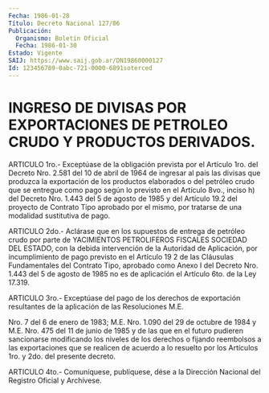 ```yaml
---
Fecha: 1986-01-28
Título: Decreto Nacional 127/86
Publicación:
  Organismo: Boletín Oficial
  Fecha: 1986-01-30
Estado: Vigente
SAIJ: https://www.saij.gob.ar/DN19860000127
Id: 123456789-0abc-721-0000-6891soterced
---
```

# INGRESO DE DIVISAS POR EXPORTACIONES DE PETROLEO CRUDO Y PRODUCTOS DERIVADOS.

<a id="1"></a>
ARTICULO  1ro.-  Exceptúase  de  la obligación prevista por el Artículo 1ro. del Decreto Nro. 2.581 del  10  de  abril  de 1964 de ingresar  al  país  las divisas que produzca la exportación de  los productos elaborados  o  del  petróleo  crudo  que se entregue como pago según lo previsto en el Artículo 8vo., inciso  h)  del Decreto Nro.  1.443  del  5  de  agosto  de  1985  y  del Artículo 19.2 del proyecto de Contrato Tipo aprobado por el mismo,  por  tratarse  de una modalidad sustitutiva de pago.

<a id="2"></a>
ARTICULO  2do.-  Aclárase  que  en los supuestos de entrega de petróleo  crudo  por  parte  de YACIMIENTOS  PETROLIFEROS  FISCALES SOCIEDAD DEL ESTADO, con la debida  intervención de la Autoridad de Aplicación, por incumplimiento de pago  previsto  en el Artículo 19 2 de las  Cláusulas Fundamentales del Contrato Tipo,  aprobado como Anexo  I del Decreto Nro. 1.443 del 5 de agosto de 1985  no  es  de aplicación el Artículo 6to. de la Ley 17.319.

<a id="3"></a>
ARTICULO  3ro.-  Exceptúase  del  pago  de  los  derechos  de exportación  resultantes  de la aplicación de las Resoluciones M.E.

Nro. 7 del 6 de enero de 1983;  M.E.  Nro.  1.090 del 29 de octubre de 1984 y M.E. Nro. 475 del 11 de junio de 1985  y de las que en el futuro  pudieren  sancionarse  modificando  los  niveles    de  los derechos  o  fijando reembolsos a las exportaciones que se realicen de  acuerdo a lo  resuelto  por  los  Artículos  1ro.  y  2do.  del presente decreto.

<a id="4"></a>
ARTICULO  4to.-  Comuníquese,  publíquese, dése a la Dirección Nacional del Registro Oficial y Archívese.